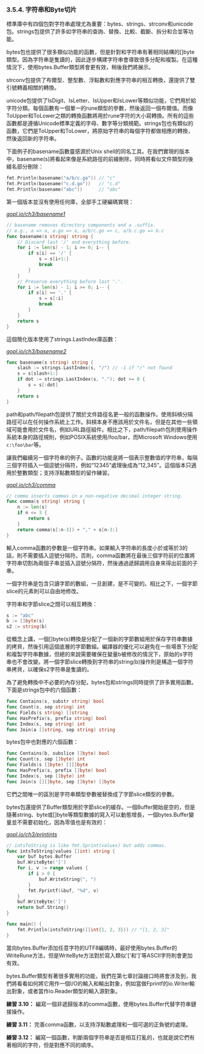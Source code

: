 ### 3.5.4. 字符串和Byte切片

標準庫中有四個包對字符串處理尤為重要：bytes、strings、strconv和unicode包。strings包提供了許多如字符串的查詢、替換、比較、截斷、拆分和合並等功能。

bytes包也提供了很多類似功能的函數，但是針對和字符串有著相同結構的[]byte類型。因為字符串是隻讀的，因此逐步構建字符串會導致很多分配和複製。在這種情況下，使用bytes.Buffer類型將會更有效，稍後我們將展示。

strconv包提供了布爾型、整型數、浮點數和對應字符串的相互轉換，還提供了雙引號轉義相關的轉換。

unicode包提供了IsDigit、IsLetter、IsUpper和IsLower等類似功能，它們用於給字符分類。每個函數有一個單一的rune類型的參數，然後返回一個布爾值。而像ToUpper和ToLower之類的轉換函數將用於rune字符的大小寫轉換。所有的這些函數都是遵循Unicode標準定義的字母、數字等分類規範。strings包也有類似的函數，它們是ToUpper和ToLower，將原始字符串的每個字符都做相應的轉換，然後返回新的字符串。

下面例子的basename函數靈感源於Unix shell的同名工具。在我們實現的版本中，basename(s)將看起來像是系統路徑的前綴刪除，同時將看似文件類型的後綴名部分刪除：

```Go
fmt.Println(basename("a/b/c.go")) // "c"
fmt.Println(basename("c.d.go"))   // "c.d"
fmt.Println(basename("abc"))      // "abc"
```

第一個版本並沒有使用任何庫，全部手工硬編碼實現：

<u><i>gopl.io/ch3/basename1</i></u>
```Go
// basename removes directory components and a .suffix.
// e.g., a => a, a.go => a, a/b/c.go => c, a/b.c.go => b.c
func basename(s string) string {
	// Discard last '/' and everything before.
	for i := len(s) - 1; i >= 0; i-- {
		if s[i] == '/' {
			s = s[i+1:]
			break
		}
	}
	// Preserve everything before last '.'.
	for i := len(s) - 1; i >= 0; i-- {
		if s[i] == '.' {
			s = s[:i]
			break
		}
	}
	return s
}
```

這個簡化版本使用了strings.LastIndex庫函數：

<u><i>gopl.io/ch3/basename2</i></u>
```Go
func basename(s string) string {
	slash := strings.LastIndex(s, "/") // -1 if "/" not found
	s = s[slash+1:]
	if dot := strings.LastIndex(s, "."); dot >= 0 {
		s = s[:dot]
	}
	return s
}
```

path和path/filepath包提供了關於文件路徑名更一般的函數操作。使用斜槓分隔路徑可以在任何操作系統上工作。斜槓本身不應該用於文件名，但是在其他一些領域可能會用於文件名，例如URL路徑組件。相比之下，path/filepath包則使用操作系統本身的路徑規則，例如POSIX系統使用/foo/bar，而Microsoft Windows使用`c:\foo\bar`等。

讓我們繼續另一個字符串的例子。函數的功能是將一個表示整數值的字符串，每隔三個字符插入一個逗號分隔符，例如“12345”處理後成為“12,345”。這個版本只適用於整數類型；支持浮點數類型的留作練習。

<u><i>gopl.io/ch3/comma</i></u>
```Go
// comma inserts commas in a non-negative decimal integer string.
func comma(s string) string {
	n := len(s)
	if n <= 3 {
		return s
	}
	return comma(s[:n-3]) + "," + s[n-3:]
}
```

輸入comma函數的參數是一個字符串。如果輸入字符串的長度小於或等於3的話，則不需要插入逗號分隔符。否則，comma函數將在最後三個字符前的位置將字符串切割為兩個子串並插入逗號分隔符，然後通過遞歸調用自身來得出前面的子串。

一個字符串是包含只讀字節的數組，一旦創建，是不可變的。相比之下，一個字節slice的元素則可以自由地修改。

字符串和字節slice之間可以相互轉換：

```Go
s := "abc"
b := []byte(s)
s2 := string(b)
```

從概念上講，一個[]byte(s)轉換是分配了一個新的字節數組用於保存字符串數據的拷貝，然後引用這個底層的字節數組。編譯器的優化可以避免在一些場景下分配和複製字符串數據，但總的來說需要確保在變量b被修改的情況下，原始的s字符串也不會改變。將一個字節slice轉換到字符串的string(b)操作則是構造一個字符串拷貝，以確保s2字符串是隻讀的。

為了避免轉換中不必要的內存分配，bytes包和strings同時提供了許多實用函數。下面是strings包中的六個函數：

```Go
func Contains(s, substr string) bool
func Count(s, sep string) int
func Fields(s string) []string
func HasPrefix(s, prefix string) bool
func Index(s, sep string) int
func Join(a []string, sep string) string
```

bytes包中也對應的六個函數：

```Go
func Contains(b, subslice []byte) bool
func Count(s, sep []byte) int
func Fields(s []byte) [][]byte
func HasPrefix(s, prefix []byte) bool
func Index(s, sep []byte) int
func Join(s [][]byte, sep []byte) []byte
```

它們之間唯一的區別是字符串類型參數被替換成了字節slice類型的參數。

bytes包還提供了Buffer類型用於字節slice的緩存。一個Buffer開始是空的，但是隨著string、byte或[]byte等類型數據的寫入可以動態增長，一個bytes.Buffer變量並不需要初始化，因為零值也是有效的：

<u><i>gopl.io/ch3/printints</i></u>
```Go
// intsToString is like fmt.Sprint(values) but adds commas.
func intsToString(values []int) string {
	var buf bytes.Buffer
	buf.WriteByte('[')
	for i, v := range values {
		if i > 0 {
			buf.WriteString(", ")
		}
		fmt.Fprintf(&buf, "%d", v)
	}
	buf.WriteByte(']')
	return buf.String()
}

func main() {
	fmt.Println(intsToString([]int{1, 2, 3})) // "[1, 2, 3]"
}
```

當向bytes.Buffer添加任意字符的UTF8編碼時，最好使用bytes.Buffer的WriteRune方法，但是WriteByte方法對於寫入類似'['和']'等ASCII字符則會更加有效。

bytes.Buffer類型有著很多實用的功能，我們在第七章討論接口時將會涉及到，我們將看看如何將它用作一個I/O的輸入和輸出對象，例如當做Fprintf的io.Writer輸出對象，或者當作io.Reader類型的輸入源對象。

**練習 3.10：** 編寫一個非遞歸版本的comma函數，使用bytes.Buffer代替字符串鏈接操作。

**練習 3.11：** 完善comma函數，以支持浮點數處理和一個可選的正負號的處理。

**練習 3.12：** 編寫一個函數，判斷兩個字符串是否是相互打亂的，也就是說它們有著相同的字符，但是對應不同的順序。
